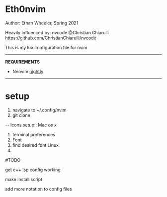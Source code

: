 # Eth0nvim
Author: Ethan Wheeler, Spring 2021

Heavily influenced by: nvcode @Christian Chiarulli
https://github.com/ChristianChiarulli/nvcode

This is my lua configuration file for nvim

----------------------------------------------------------------------

**REQUIREMENTS**
- Neovim [nightly](https://blog.dkendal.com/posts/how-to-install-neovim-nightly/)

----------------------------------------------------------------------

# setup
1. navigate to ~/.config/nvim
2. git clone 



-- Icons setup::
Mac os x 
  1. terminal preferences
  2. Font
  3. find desired font
Linux 
  1. 


#TODO

get c++ lsp config working

make install script

add more notation to config files
